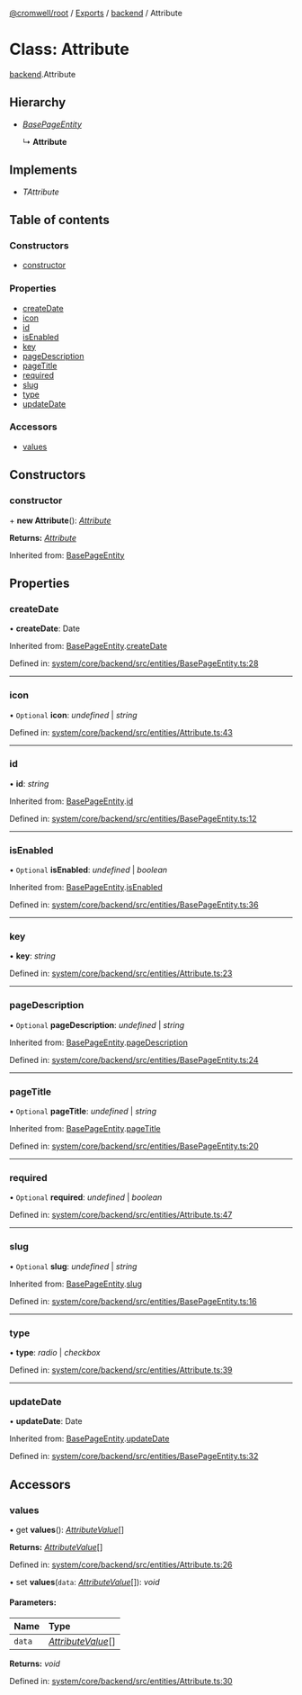 [@cromwell/root](../README.md) / [Exports](../modules.md) / [backend](../modules/backend.md) / Attribute

# Class: Attribute

[backend](../modules/backend.md).Attribute

## Hierarchy

* [*BasePageEntity*](backend.basepageentity.md)

  ↳ **Attribute**

## Implements

* *TAttribute*

## Table of contents

### Constructors

- [constructor](backend.attribute.md#constructor)

### Properties

- [createDate](backend.attribute.md#createdate)
- [icon](backend.attribute.md#icon)
- [id](backend.attribute.md#id)
- [isEnabled](backend.attribute.md#isenabled)
- [key](backend.attribute.md#key)
- [pageDescription](backend.attribute.md#pagedescription)
- [pageTitle](backend.attribute.md#pagetitle)
- [required](backend.attribute.md#required)
- [slug](backend.attribute.md#slug)
- [type](backend.attribute.md#type)
- [updateDate](backend.attribute.md#updatedate)

### Accessors

- [values](backend.attribute.md#values)

## Constructors

### constructor

\+ **new Attribute**(): [*Attribute*](backend.attribute.md)

**Returns:** [*Attribute*](backend.attribute.md)

Inherited from: [BasePageEntity](backend.basepageentity.md)

## Properties

### createDate

• **createDate**: Date

Inherited from: [BasePageEntity](backend.basepageentity.md).[createDate](backend.basepageentity.md#createdate)

Defined in: [system/core/backend/src/entities/BasePageEntity.ts:28](https://github.com/CromwellCMS/Cromwell/blob/4b5f538/system/core/backend/src/entities/BasePageEntity.ts#L28)

___

### icon

• `Optional` **icon**: *undefined* \| *string*

Defined in: [system/core/backend/src/entities/Attribute.ts:43](https://github.com/CromwellCMS/Cromwell/blob/4b5f538/system/core/backend/src/entities/Attribute.ts#L43)

___

### id

• **id**: *string*

Inherited from: [BasePageEntity](backend.basepageentity.md).[id](backend.basepageentity.md#id)

Defined in: [system/core/backend/src/entities/BasePageEntity.ts:12](https://github.com/CromwellCMS/Cromwell/blob/4b5f538/system/core/backend/src/entities/BasePageEntity.ts#L12)

___

### isEnabled

• `Optional` **isEnabled**: *undefined* \| *boolean*

Inherited from: [BasePageEntity](backend.basepageentity.md).[isEnabled](backend.basepageentity.md#isenabled)

Defined in: [system/core/backend/src/entities/BasePageEntity.ts:36](https://github.com/CromwellCMS/Cromwell/blob/4b5f538/system/core/backend/src/entities/BasePageEntity.ts#L36)

___

### key

• **key**: *string*

Defined in: [system/core/backend/src/entities/Attribute.ts:23](https://github.com/CromwellCMS/Cromwell/blob/4b5f538/system/core/backend/src/entities/Attribute.ts#L23)

___

### pageDescription

• `Optional` **pageDescription**: *undefined* \| *string*

Inherited from: [BasePageEntity](backend.basepageentity.md).[pageDescription](backend.basepageentity.md#pagedescription)

Defined in: [system/core/backend/src/entities/BasePageEntity.ts:24](https://github.com/CromwellCMS/Cromwell/blob/4b5f538/system/core/backend/src/entities/BasePageEntity.ts#L24)

___

### pageTitle

• `Optional` **pageTitle**: *undefined* \| *string*

Inherited from: [BasePageEntity](backend.basepageentity.md).[pageTitle](backend.basepageentity.md#pagetitle)

Defined in: [system/core/backend/src/entities/BasePageEntity.ts:20](https://github.com/CromwellCMS/Cromwell/blob/4b5f538/system/core/backend/src/entities/BasePageEntity.ts#L20)

___

### required

• `Optional` **required**: *undefined* \| *boolean*

Defined in: [system/core/backend/src/entities/Attribute.ts:47](https://github.com/CromwellCMS/Cromwell/blob/4b5f538/system/core/backend/src/entities/Attribute.ts#L47)

___

### slug

• `Optional` **slug**: *undefined* \| *string*

Inherited from: [BasePageEntity](backend.basepageentity.md).[slug](backend.basepageentity.md#slug)

Defined in: [system/core/backend/src/entities/BasePageEntity.ts:16](https://github.com/CromwellCMS/Cromwell/blob/4b5f538/system/core/backend/src/entities/BasePageEntity.ts#L16)

___

### type

• **type**: *radio* \| *checkbox*

Defined in: [system/core/backend/src/entities/Attribute.ts:39](https://github.com/CromwellCMS/Cromwell/blob/4b5f538/system/core/backend/src/entities/Attribute.ts#L39)

___

### updateDate

• **updateDate**: Date

Inherited from: [BasePageEntity](backend.basepageentity.md).[updateDate](backend.basepageentity.md#updatedate)

Defined in: [system/core/backend/src/entities/BasePageEntity.ts:32](https://github.com/CromwellCMS/Cromwell/blob/4b5f538/system/core/backend/src/entities/BasePageEntity.ts#L32)

## Accessors

### values

• get **values**(): [*AttributeValue*](backend.attributevalue.md)[]

**Returns:** [*AttributeValue*](backend.attributevalue.md)[]

Defined in: [system/core/backend/src/entities/Attribute.ts:26](https://github.com/CromwellCMS/Cromwell/blob/4b5f538/system/core/backend/src/entities/Attribute.ts#L26)

• set **values**(`data`: [*AttributeValue*](backend.attributevalue.md)[]): *void*

#### Parameters:

Name | Type |
:------ | :------ |
`data` | [*AttributeValue*](backend.attributevalue.md)[] |

**Returns:** *void*

Defined in: [system/core/backend/src/entities/Attribute.ts:30](https://github.com/CromwellCMS/Cromwell/blob/4b5f538/system/core/backend/src/entities/Attribute.ts#L30)
